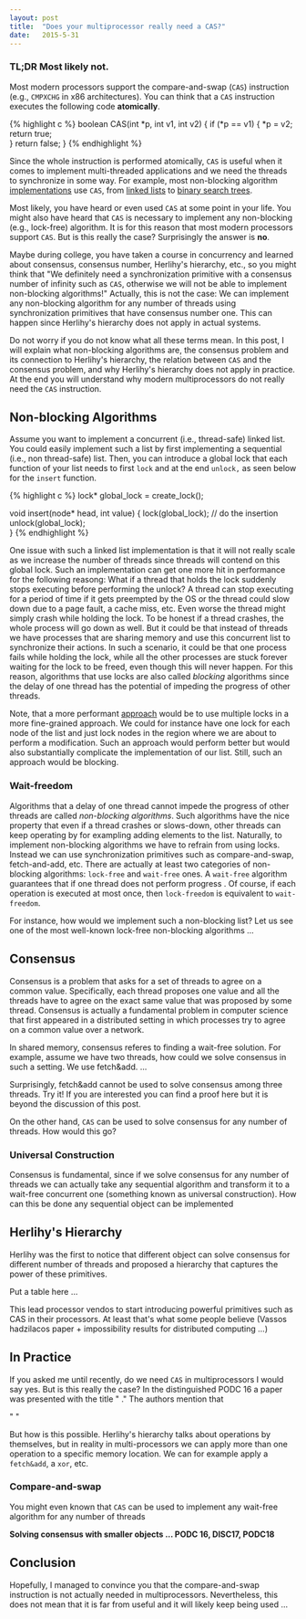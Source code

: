 ```yaml
---
layout: post
title:  "Does your multiprocessor really need a CAS?"
date:   2015-5-31
---
```


### TL;DR Most likely not.

Most modern processors support the compare-and-swap (`CAS`) instruction (e.g., `CMPXCHG` in x86 architectures). 
You can think that a `CAS` instruction executes the following code **atomically**.

{% highlight c %}
boolean CAS(int *p, int v1, int v2) {
    if (*p == v1) {
        *p = v2;
        return true;    
    }
    return false;
}
{% endhighlight %}

Since the whole instruction is performed atomically, `CAS` is useful when it comes to implement multi-threaded applications and we need the threads to synchronize in some way. For example, most non-blocking algorithm [implementations](https://github.com/LPD-EPFL/ASCYLIB) use `CAS`, from [linked lists](https://timharris.uk/papers/2001-disc.pdf) to [binary search trees](https://dl.acm.org/citation.cfm?id=2555256).

Most likely, you have heard or even used `CAS` at some point in your life. You might also have heard that `CAS` is necessary to implement any non-blocking (e.g., lock-free) algorithm. It is for this reason that most modern processors support `CAS`. But is this really the case? Surprisingly the answer is **no**. 

Maybe during college, you have taken a course in concurrency and learned about consensus, consensus number, Herlihy's hierarchy, etc., so you might think that "We definitely need a synchronization primitive with a consensus number of infinity such as `CAS`, otherwise we will not be able to implement non-blocking algorithms!" 
Actually, this is not the case: We can implement any non-blocking algorithm for any number of threads using synchronization primitives that have consensus number one. This can happen since Herlihy's hierarchy does not apply in actual systems. 


Do not worry if you do not know what all these terms mean. In this post, I will explain what non-blocking algorithms are, the consensus problem and its connection to Herlihy's hierarchy, the relation between `CAS` and the consensus problem, and why Herlihy's hierarchy does not apply in practice. At the end you will understand why modern multiprocessors do not really need the `CAS` instruction.


## Non-blocking Algorithms
Assume you want to implement a concurrent (i.e., thread-safe) linked list. You could easily implement such a list by first implementing a sequential (i.e., non thread-safe) list. Then, you can introduce a global lock that each function of your list needs to first `lock` and at the end `unlock,` as seen below for the `insert` function.

{% highlight c %}
lock* global_lock = create_lock();

void insert(node* head, int value) {
    lock(global_lock);
    // do the insertion
    unlock(global_lock);	
}
{% endhighlight %}


One issue with such a linked list implementation is that it will not really scale as we increase the number of threads since threads will contend on this global lock. Such an implementation can get one more hit in performance for the following reasong: What if a thread that holds the lock suddenly stops executing before performing the unlock? A thread can stop executing for a period of time if it gets preempted by the OS or the thread could slow down due to a page fault, a cache miss, etc. Even worse the thread might simply crash while holding the lock. To be honest if a thread crashes, the whole process will go down as well. But it could be that instead of threads we have processes that are sharing memory and use this concurrent list to synchronize their actions. In such a scenario, it could be that one process fails while holding the lock, while all the other processes are stuck forever waiting for the lock to be freed, even though this will never happen. For this reason, algorithms that use locks are also called _blocking_ algorithms since the delay of one thread has the potential of impeding the progress of other threads.

Note, that a more performant [approach](https://people.csail.mit.edu/shanir/publications/Lazy_Concurrent.pdf) would be to use multiple locks in a more fine-grained approach. We could for instance have one lock for each node of the list and just lock nodes in the region where we are about to perform a modification. Such an approach would perform better but would also substantially complicate the implementation of our list. Still, such an approach would be blocking. 

### Wait-freedom
Algorithms that a delay of one thread cannot impede the progress of other threads are called _non-blocking algorithms_. 
Such algorithms have the nice property that even if a thread crashes or slows-down, other threads can keep operating by for exampling adding elements to the list. Naturally, to implement non-blocking algorithms we have to refrain from using locks. Instead we can use synchronization primitives such as compare-and-swap, fetch-and-add, etc.
There are actually at least two categories of non-blocking algorithms: `lock-free` and `wait-free` ones. A `wait-free` algorithm guarantees that if one thread does not perform progress . Of course, if each operation is executed at most once, then `lock-freedom` is equivalent to `wait-freedom`.

For instance, how would we implement such a non-blocking list? Let us see one of the most well-known lock-free non-blocking algorithms ...


## Consensus
Consensus is a problem that asks for a set of threads to agree on a common value. Specifically, each thread proposes one value and all the threads have to agree on the exact same value that was proposed by some thread.
Consensus is actually a fundamental problem in computer science that first appeared in a distributed setting in which processes try to agree on a common value over a network. 

In shared memory, consensus referes to finding a wait-free solution. For example, assume we have two threads, how could we solve consensus in such a setting. We use fetch&add. ...


Surprisingly, fetch&add cannot be used to solve consensus among three threads. Try it! If you are interested you can find a proof here but it is beyond the discussion of this post.


On the other hand, `CAS` can be used to solve consensus for any number of threads. How would this go?


### Universal Construction
Consensus is fundamental, since if we solve consensus for any number of threads we can actually take any sequential algorithm and transform it to a wait-free concurrent one (something known as universal construction). How can this be done
any sequential object can be implemented 


## Herlihy's Hierarchy
Herlihy was the first to notice that different object can solve consensus for different number of threads and proposed a hierarchy that captures the power of these primitives.

Put a table here ...

This lead processor vendos to start introducing powerful primitives such as CAS in their processors. At least that's what some people believe (Vassos hadzilacos paper + impossibility results for distributed computing ...)

## In Practice 
If you asked me until recently, do we need `CAS` in multiprocessors I would say yes. But is this really the case?
In the distinguished PODC 16 a paper was presented with the title " ." The authors mention that 

"  "

But how is this possible. Herlihy's hierarchy talks about operations by themselves, but in reality in multi-processors we can apply more than one operation to a specific memory location. We can for example apply a `fetch&add`, a `xor`, etc.

### Compare-and-swap

You might even known that `CAS` can be used to implement any wait-free algorithm for any number of threads


**Solving consensus with smaller objects ... PODC 16, DISC17, PODC18**

## Conclusion
Hopefully, I managed to convince you that the compare-and-swap instruction is not actually needed in multiprocessors. Nevertheless, this does not mean that it is far from useful and it will likely keep being used ... 
